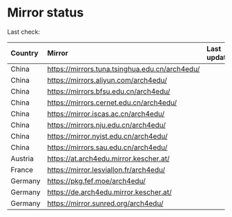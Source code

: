 <script src="./time.js"></script>
# Mirror status
Last check: <script type="text/javascript">localize(1715469491.3196545);</script>

|Country|Mirror|Last update|
|:------|:-----|:----------|
|China|https://mirrors.tuna.tsinghua.edu.cn/arch4edu/|<script type="text/javascript">localize(1715452324);</script>|
|China|https://mirrors.aliyun.com/arch4edu/|<script type="text/javascript">localize(1715452324);</script>|
|China|https://mirrors.bfsu.edu.cn/arch4edu/|<script type="text/javascript">localize(1715409178);</script>|
|China|https://mirrors.cernet.edu.cn/arch4edu/|<script type="text/javascript">localize(1715452324);</script>|
|China|https://mirror.iscas.ac.cn/arch4edu/|<script type="text/javascript">localize(1715409178);</script>|
|China|https://mirrors.nju.edu.cn/arch4edu/|<script type="text/javascript">localize(1715366363);</script>|
|China|https://mirror.nyist.edu.cn/arch4edu/|<script type="text/javascript">localize(1715452324);</script>|
|China|https://mirrors.sau.edu.cn/arch4edu/|<script type="text/javascript">localize(1715452324);</script>|
|Austria|https://at.arch4edu.mirror.kescher.at/|<script type="text/javascript">localize(1715452324);</script>|
|France|https://mirror.lesviallon.fr/arch4edu/|<script type="text/javascript">localize(1715409178);</script>|
|Germany|https://pkg.fef.moe/arch4edu/|<script type="text/javascript">localize(1715452324);</script>|
|Germany|https://de.arch4edu.mirror.kescher.at/|<script type="text/javascript">localize(1715452324);</script>|
|Germany|https://mirror.sunred.org/arch4edu/|<script type="text/javascript">localize(1715452324);</script>|

<script src="./tablefilter/tablefilter.js"></script>
<script src="./table.js"></script>